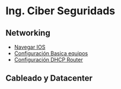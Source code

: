 # Ing. Ciber Seguridads

## Networking
- [Navegar IOS](/Networking/Navegar%20IOS.md)
- [Configuración Basica equipos](https://github.com/Malak96/ing.ciberseguridad/blob/main/Networking/Configuracion%20Basica.md)
- [Configuración DHCP Router](https://github.com/Malak96/ing.ciberseguridad/blob/main/Networking/Configuracion%20DHCP%20Ruter.md)
###
## Cableado y Datacenter